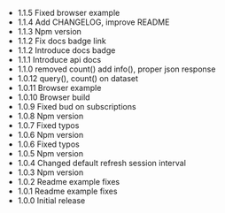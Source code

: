 * 1.1.5  Fixed browser example
* 1.1.4  Add CHANGELOG, improve README
* 1.1.3  Npm version
* 1.1.2  Fix docs badge link
* 1.1.2  Introduce docs badge
* 1.1.1  Introduce api docs
* 1.1.0  removed count() add info(), proper json response
* 1.0.12 query(), count() on dataset
* 1.0.11 Browser example
* 1.0.10 Browser build
* 1.0.9  Fixed bud on subscriptions
* 1.0.8  Npm version
* 1.0.7  Fixed typos
* 1.0.6  Npm version
* 1.0.6  Fixed typos
* 1.0.5  Npm version
* 1.0.4  Changed default refresh session interval
* 1.0.3  Npm version
* 1.0.2  Readme example fixes
* 1.0.1  Readme example fixes
* 1.0.0  Initial release
